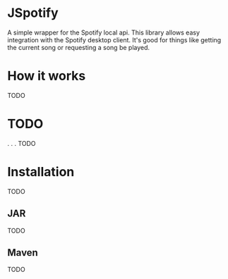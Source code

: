 # JSpotify
A simple wrapper for the Spotify local api.
This library allows easy integration with the Spotify desktop client.
It's good for things like getting the current song or requesting a song be played.

# How it works

TODO

# TODO

. . . TODO

# Installation

TODO

## JAR

TODO

## Maven

TODO
